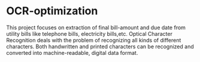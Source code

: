 # OCR-optimization
This project focuses on extraction of final bill-amount and due date from utility bills like telephone bills, electricity bills,etc. Optical Character Recognition deals with the problem of recognizing all kinds of different characters. Both handwritten and printed characters can be recognized and converted into machine-readable, digital data format.
